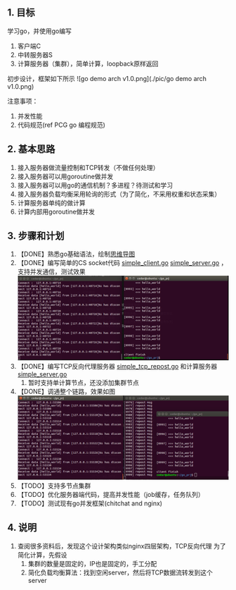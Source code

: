 ## 1. 目标
学习go，并使用go编写
1. 客户端C
2. 中转服务器S
3. 计算服务器（集群），简单计算，loopback原样返回

初步设计，框架如下所示
![go demo arch v1.0.png](./pic/go demo arch v1.0.png)

注意事项：
1. 并发性能
2. 代码规范(ref PCG go 编程规范)

## 2. 基本思路
1. 接入服务器做流量控制和TCP转发（不做任何处理）
2. 接入服务器可以用goroutine做并发
3. 接入服务器可以用go的通信机制？多进程？待测试和学习
4. 接入服务器负载均衡采用轮询的形式（为了简化，不采用权重和状态采集）
4. 计算服务器单纯的做计算
5. 计算内部用goroutine做并发


## 3. 步骤和计划
1. 【DONE】熟悉go基础语法，绘制[思维导图](./go_xmind.pdf)
2. 【DONE】编写简单的CS socket代码 [simple_client.go](./simple_client.go) [simple_server.go](./simple_server.go) ，支持并发通信，测试效果 ![simple_cs_go_v1.0.png](./pic/simple_cs_go_v1.0.png)
3. 【DONE】编写TCP反向代理服务器 [simple_tcp_repost.go](./simple_tcp_repost.go) 和计算服务器  [simple_server.go](./simple_server.go)  
	1. 暂时支持单计算节点，还没添加集群节点
4. 【DONE】调通整个链路，效果如图 ![simple_s_i_c_go_v1.1.png](./pic/simple_s_i_c_go_v1.1.png)
5. 【TODO】支持多节点集群
6. 【TODO】优化服务器端代码，提高并发性能（job缓存，任务队列）
7. 【TODO】测试现有go并发框架(chitchat and nginx)

## 4. 说明
1. 查阅很多资料后，发现这个设计架构类似nginx四层架构，TCP反向代理
为了简化计算，先假设
   1. 集群的数量是固定的，IP也是固定的，手工分配
   2. 简化负载均衡算法：找到空闲server，然后将TCP数据流转发到这个server
